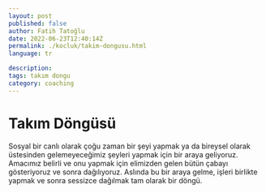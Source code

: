 ```yaml
---
layout: post
published: false
author: Fatih Tatoğlu
date: 2022-06-23T12:40:14Z
permalink: ./kocluk/takim-dongusu.html
language: tr

description: 
tags: takım dongu
category: coaching
---
```


# Takım Döngüsü

Sosyal bir canlı olarak çoğu zaman bir şeyi yapmak ya da bireysel olarak üstesinden gelemeyeceğimiz şeyleri yapmak için bir araya geliyoruz. Amacımız belirli ve onu yapmak için elimizden gelen bütün çabayı gösteriyoruz ve sonra dağılıyoruz. Aslında bu bir araya gelme, işleri birlikte yapmak ve sonra sessizce dağılmak tam olarak bir döngü.